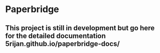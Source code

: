 # Paperbridge
## This project is still in development but go here for the detailed documentation 5rijan.github.io/paperbridge-docs/
